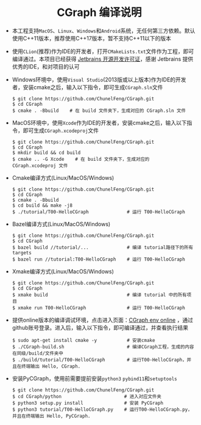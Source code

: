 <h1 align="center">
  CGraph 编译说明
</h1>

* 本工程支持`MacOS`、`Linux`、`Windows`和`Android`系统，无任何第三方依赖。默认使用C++11版本，推荐使用C++17版本，暂不支持C++11以下的版本

* 使用`CLion`(推荐)作为IDE的开发者，打开`CMakeLists.txt`文件作为工程，即可编译通过。本项目已经获得 [Jetbrains 开源开发许可证](https://www.jetbrains.com/zh-cn/community/opensource/#support )，感谢 Jetbrains 提供优秀的IDE，和对项目的认可

* Windows环境中，使用`Visual Studio`(2013版或以上版本)作为IDE的开发者，安装cmake之后，输入以下指令，即可生成`CGraph.sln`文件
  ```shell
  $ git clone https://github.com/ChunelFeng/CGraph.git
  $ cd CGraph
  $ cmake . -Bbuild    # 在 build 文件夹下，生成对应的 CGraph.sln 文件
  ```

* MacOS环境中，使用`Xcode`作为IDE的开发者，安装cmake之后，输入以下指令，即可生成`CGraph.xcodeproj`文件
  ```shell
  $ git clone https://github.com/ChunelFeng/CGraph.git
  $ cd CGraph
  $ mkdir build && cd build
  $ cmake .. -G Xcode    # 在 build 文件夹下，生成对应的 CGraph.xcodeproj 文件
  ```

* Cmake编译方式(Linux/MacOS/Windows)
  ```shell
  $ git clone https://github.com/ChunelFeng/CGraph.git
  $ cd CGraph
  $ cmake . -Bbuild
  $ cd build && make -j8
  $ ./tutorial/T00-HelloCGraph              # 运行 T00-HelloCGraph
  ```

* Bazel编译方式(Linux/MacOS/Windows)
  ```shell
  $ git clone https://github.com/ChunelFeng/CGraph.git
  $ cd CGraph
  $ bazel build //tutorial/...              # 编译 tutorial路径下的所有targets
  $ bazel run //tutorial:T00-HelloCGraph    # 运行 T00-HelloCGraph
  ```

* Xmake编译方式(Linux/MacOS/Windows)
  ```shell
  $ git clone https://github.com/ChunelFeng/CGraph.git
  $ cd CGraph
  $ xmake build                             # 编译 tutorial 中的所有项目
  $ xmake run T00-HelloCGraph               # 运行 T00-HelloCGraph
  ```

* 提供online版本的编译调试环境，点击进入页面：[CGraph env online](https://gitpod.io/#/github.com/ChunelFeng/CGraph) ，通过github账号登录。进入后，输入以下指令，即可编译通过，并查看执行结果
  ```shell
  $ sudo apt-get install cmake -y           # 安装cmake
  $ ./CGraph-build.sh                       # 编译CGraph工程，生成的内容在同级/build/文件夹中
  $ ./build/tutorial/T00-HelloCGraph        # 运行T00-HelloCGraph，并且在终端输出 Hello, CGraph.
  ```

* 安装PyCGraph，使用前需要提前安装`python3` `pybind11`和`setuptools`
  ```shell
  $ git clone https://github.com/ChunelFeng/CGraph.git
  $ cd CGraph/python                       # 进入对应文件夹
  $ python3 setup.py install               # 安装 PyCGraph
  $ python3 tutorial/T00-HelloCGraph.py    # 运行T00-HelloCGraph.py，并且在终端输出 Hello, PyCGraph.
  ```
